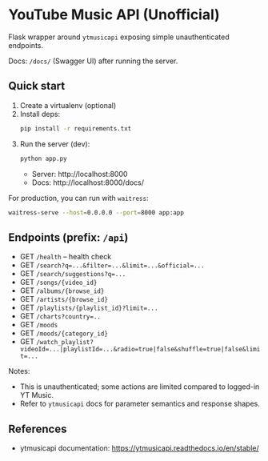 # YouTube Music API (Unofficial)

Flask wrapper around `ytmusicapi` exposing simple unauthenticated endpoints.

Docs: `/docs/` (Swagger UI) after running the server.

## Quick start

1. Create a virtualenv (optional)
2. Install deps:
   ```bash
   pip install -r requirements.txt
   ```
3. Run the server (dev):
   ```bash
   python app.py
   ```
   - Server: http://localhost:8000
   - Docs: http://localhost:8000/docs/

For production, you can run with `waitress`:
```bash
waitress-serve --host=0.0.0.0 --port=8000 app:app
```

## Endpoints (prefix: `/api`)

- GET `/health` – health check
- GET `/search?q=...&filter=...&limit=...&official=...`
- GET `/search/suggestions?q=...`
- GET `/songs/{video_id}`
- GET `/albums/{browse_id}`
- GET `/artists/{browse_id}`
- GET `/playlists/{playlist_id}?limit=...`
- GET `/charts?country=..`
- GET `/moods`
- GET `/moods/{category_id}`
- GET `/watch_playlist?videoId=...|playlistId=...&radio=true|false&shuffle=true|false&limit=...`

Notes:
- This is unauthenticated; some actions are limited compared to logged-in YT Music.
- Refer to `ytmusicapi` docs for parameter semantics and response shapes.

## References
- ytmusicapi documentation: https://ytmusicapi.readthedocs.io/en/stable/

